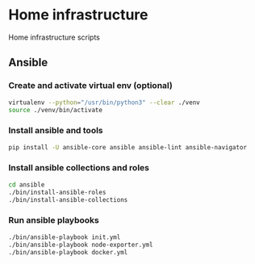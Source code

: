 # Home infrastructure
Home infrastructure scripts

## Ansible

### Create and activate virtual env (optional)
```bash
virtualenv --python="/usr/bin/python3" --clear ./venv
source ./venv/bin/activate
```

### Install ansible and tools
```bash
pip install -U ansible-core ansible ansible-lint ansible-navigator
```


### Install ansible collections and roles
```bash
cd ansible
./bin/install-ansible-roles
./bin/install-ansible-collections
```


### Run ansible playbooks
```bash
./bin/ansible-playbook init.yml
./bin/ansible-playbook node-exporter.yml
./bin/ansible-playbook docker.yml
```
